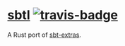 # [sbtl][] [![travis-badge][]][travis]

A Rust port of [sbt-extras][].

[sbtl]:            https://github.com/dwijnand/sbtl
[travis]:       https://travis-ci.org/dwijnand/sbtl
[travis-badge]: https://travis-ci.org/dwijnand/sbtl.svg?branch=master
[sbt-extras]: https://github.com/paulp/sbt-extras
